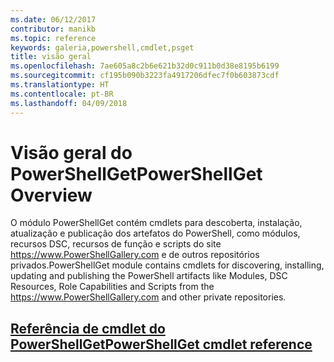 ```yaml
---
ms.date: 06/12/2017
contributor: manikb
ms.topic: reference
keywords: galeria,powershell,cmdlet,psget
title: visão geral
ms.openlocfilehash: 7ae605a8c2b6e621b32d0c911b0d38e8195b6199
ms.sourcegitcommit: cf195b090b3223fa4917206dfec7f0b603873cdf
ms.translationtype: HT
ms.contentlocale: pt-BR
ms.lasthandoff: 04/09/2018
---
```

# <a name="powershellget-overview"></a><span data-ttu-id="51806-103">Visão geral do PowerShellGet</span><span class="sxs-lookup"><span data-stu-id="51806-103">PowerShellGet Overview</span></span>

<span data-ttu-id="51806-104">O módulo PowerShellGet contém cmdlets para descoberta, instalação, atualização e publicação dos artefatos do PowerShell, como módulos, recursos DSC, recursos de função e scripts do site https://www.PowerShellGallery.com e de outros repositórios privados.</span><span class="sxs-lookup"><span data-stu-id="51806-104">PowerShellGet module contains cmdlets for discovering, installing, updating and publishing the PowerShell artifacts like Modules, DSC Resources, Role Capabilities and Scripts from the https://www.PowerShellGallery.com and other private repositories.</span></span>

## <a name="powershellget-cmdlet-referencepsgetcmdletsreferencemd"></a>[<span data-ttu-id="51806-105">Referência de cmdlet do PowerShellGet</span><span class="sxs-lookup"><span data-stu-id="51806-105">PowerShellGet cmdlet reference</span></span>](./psget_cmdlets_reference.md)